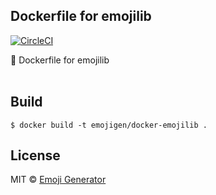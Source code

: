 ## Dockerfile for emojilib
[![CircleCI](https://circleci.com/gh/emoji-gen/docker-emojilib/tree/master.svg?style=shield)](https://circleci.com/gh/emoji-gen/docker-emojilib/tree/master)

:whale: Dockerfile for emojilib
<br>
<br>

## Build

```
$ docker build -t emojigen/docker-emojilib .
```

## License
MIT &copy; [Emoji Generator](https://emoji-gen.ninja)
